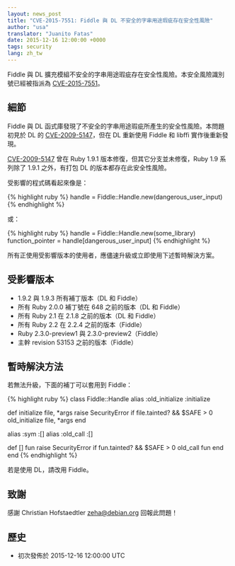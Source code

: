 ```yaml
---
layout: news_post
title: "CVE-2015-7551: Fiddle 與 DL 不安全的字串用途瑕疵存在安全性風險"
author: "usa"
translator: "Juanito Fatas"
date: 2015-12-16 12:00:00 +0000
tags: security
lang: zh_tw
---
```


Fiddle 與 DL 擴充模組不安全的字串用途瑕疵存在安全性風險。本安全風險識別號已經被指派為 [CVE-2015-7551](http://cve.mitre.org/cgi-bin/cvename.cgi?name=CVE-2015-7551)。

## 細節

Fiddle 與 DL 函式庫發現了不安全的字串用途瑕疵所產生的安全性風險。本問題初見於 DL 的 [CVE-2009-5147](http://cve.mitre.org/cgi-bin/cvename.cgi?name=CVE-2009-5147)，但在 DL 重新使用 Fiddle 和 libffi 實作後重新發現。

[CVE-2009-5147](http://cve.mitre.org/cgi-bin/cvename.cgi?name=CVE-2009-5147) 曾在 Ruby 1.9.1 版本修復，但其它分支並未修復，Ruby 1.9 系列除了 1.9.1 之外，有打包 DL 的版本都存在此安全性風險。

受影響的程式碼看起來像是：

{% highlight ruby %}
handle = Fiddle::Handle.new(dangerous_user_input)
{% endhighlight %}

或：

{% highlight ruby %}
handle = Fiddle::Handle.new(some_library)
function_pointer = handle[dangerous_user_input]
{% endhighlight %}

所有正使用受影響版本的使用者，應儘速升級或立即使用下述暫時解決方案。

## 受影響版本

* 1.9.2 與 1.9.3 所有補丁版本（DL 和 Fiddle）
* 所有 Ruby 2.0.0 補丁號在 648 之前的版本（DL 和 Fiddle）
* 所有 Ruby 2.1 在 2.1.8 之前的版本（DL 和 Fiddle）
* 所有 Ruby 2.2 在 2.2.4 之前的版本（Fiddle）
* Ruby 2.3.0-preview1 與 2.3.0-preview2（Fiddle）
* 主幹 revision 53153 之前的版本（Fiddle）

## 暫時解決方法

若無法升級，下面的補丁可以套用到 Fiddle：

{% highlight ruby %}
class Fiddle::Handle
  alias :old_initialize :initialize

  def initialize file, *args
    raise SecurityError if file.tainted? && $SAFE > 0
    old_initialize file, *args
  end

  alias :sym :[]
  alias :old_call :[]

  def [] fun
    raise SecurityError if fun.tainted? && $SAFE > 0
    old_call fun
  end
end
{% endhighlight %}

若是使用 DL，請改用 Fiddle。

## 致謝

感謝 Christian Hofstaedtler <zeha@debian.org> 回報此問題！

## 歷史

* 初次發佈於 2015-12-16 12:00:00 UTC
